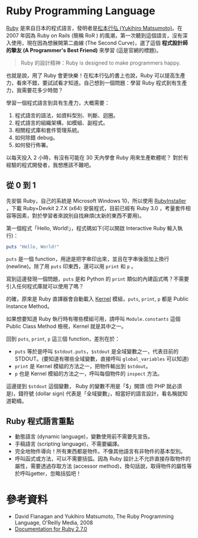 # Ruby Programming Language

[Ruby](https://www.ruby-lang.org/) 是來自日本的程式語言，發明者是[松本行弘 (Yukihiro Matsumoto)](https://matz.rubyist.net/)。在 2007 年因為 Ruby on Rails (簡稱 RoR ) 的風潮，第一次聽到這個語言，沒有深入使用，現在因為想展開第二曲線 (The Second Curve)，選了這個 **程式設計師的摯友 (A Programmer's Best Friend)** 來學習 (這是官網的標題)。

> Ruby 的設計精神：Ruby is designed to make programmers happy.

也就是說，用了 Ruby 會更快樂！在松本行弘的書上也說，Ruby 可以提高生產力，看來不錯，要試試看才知道。自己想到一個問題：學習 Ruby 程式到有生產力，我需要花多少時間？

學習一個程式語言到具有生產力，大概需要：
1. 程式語言的語法，如資料型別、判斷、迴圈。
2. 程式語言的組織架構，如模組、副程式。
3. 相關程式庫和套件管理系統。
4. 如何除錯 debug。
5. 如何發行佈署。

以每天投入 2 小時，有沒有可能在 30 天內學會 Ruby 用來生產軟體呢？ 對於有經驗的程式開發者，我想應該不難吧。

## 從 0 到 1

先安裝 Ruby，自己的系統是 Microsoft Windows 10，所以使用 [RubyInstaller](https://rubyinstaller.org/) ，下載 Ruby+Devkit 2.7.X (x64) 安裝程式，目前已經有 Ruby 3.0 ，考量套件相容等因素，對於學習者來說別自找麻煩(太新的東西不要用)。

第一個程式「Hello, World!」，程式碼如下(可以開啟 Interactive Ruby 輸入執行)：

```ruby
puts "Hello, World!"
```

`puts` 是一個 function，用途是把字串印出來，並且在字串後面加上換行 (newline)。除了用 `puts` 印東西，還可以用 `print` 和 `p` 。

寫到這邊發現一個問題，`puts` 是和 Python 的 `print` 類似的內建函式嗎？不需要引入任何程式庫就可以使用了嗎？

的確，原來是 Ruby 直譯器會自動載入 [Kernel](https://docs.ruby-lang.org/en/2.7.0/Kernel.html) 模組，`puts`, `print`, `p` 都是 Public Instance Method。

如果想要知道 Ruby 執行時有哪些模組可用，請呼叫 `Module.constants` 這個 Public Class Method 檢視，Kernel 就是其中之一。

回到 `puts`, `print`, `p` 這三個 function，差別在於：

* `puts` 等於是呼叫 `$stdout.puts`，`$stdout` 是全域變數之一，代表目前的 STDOUT。(要知道有哪些全域變數，直接呼叫 `global_variables` 可以知道)
* `print` 是 Kernel 模組的方法之一，把物件輸出到 `$stdout`。
* `p` 也是 Kernel 模組的方法之一，呼叫每個物件的 `inspect` 方法。

這邊提到 `$stdout` 這個變數， Ruby 的變數不用是「$」開頭 (但 PHP 就必須是)，錢符號 (dollar sign) 代表是「全域變數」，相當好的語言設計，看名稱就知道範疇。


## Ruby 程式語言重點

* 動態語言 (dynamic language)，變數使用前不需要先宣告。
* 手稿語言 (scripting language)，不需要編譯。
* 完全地物件導向！所有東西都是物件。不像其他語言有非物件的基本型別。
* 呼叫函式或方法，可以不需要括弧。因為 Ruby 設計上不允許直接存取物件的屬性，需要透過存取方法 (accessor method)，換句話說，取得物件的屬性等於呼叫getter，忽略括弧吧！

# 參考資料
* David Flanagan and Yukihiro Matsumoto, The Ruby Programming Language, O'Reilly Media, 2008
* [Documentation for Ruby 2.7.0](https://docs.ruby-lang.org/en/2.7.0/)
